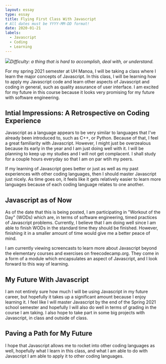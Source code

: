 ```yaml
---
layout: essay
type: essay
title: Flying First Class With Javascript
# All dates must be YYYY-MM-DD format!
date: 2020-01-21
labels:
  - Javascript
  - Coding
  - Learning
---
```


<img class="ui tiny right spaced image" src="../images/degree_difficulty.jpg">*Difficulty: a thing that is hard to accomplish, deal with, or understand.*

For my spring 2021 semester at UH Manoa, I will be taking a class where I learn the major concepts of Javascript. In this class, I will be learning how to apply my Javascript code and
learn other aspects of Javascript and coding in general, such as quality assurance of user interface. I am excited for my future in this course because it looks very promising for
my future with software engineering.

## Intial Impressions: A Retrospective on Coding Experience

Javascript as a language appears to be very similar to languages that I've already been introduced to, such as C++, or Python. Because of that, I feel a great familiarity with Javascript. However, I might just be overzealous because its early in the year and I am just doing well with it. I will be planning to keep up my studies and I will not get
complacent. I shall study for a couple hours everyday so that I am on par wtih my peers.

If my learning of Javascript goes better or just as well as my past experiences with other coding languages, then I should master Javascript just nicely. As time goes on, it feels
like it gets relatively easier to learn more languages because of each coding language relates to one another. 


## Javascript as of Now

As of the date that this is being posted, I am participating in "Workout of the Day" (WODs) which are, in terms of software engineering, timed practices of Javascript problems. Currently, I believe that I am doing well since I am able to finish WODs in the standard time they should be finished. However, finishing it in a smaller amount of time would give me a better peace of mind.

I am currently viewing screencasts to learn more about Javascript beyond the elementary courses and exercises on freecodecamp.org. They come in a form of a module which encapsulates an aspect of Javascript, and I look forward to this way of learning.


## My Future With Javascript

I am not entirely sure how much I will be using Javascript in my future career, but hopefully it takes up a significant amount because I enjoy learning it. I feel like I will master
Javascript by the end of the Spring 2021 school semester and hopefully I will also do well in terms of grading in the course I am taking. I also hope to take part in some big projects with Javascript, in class and outside of class. 

## Paving a Path for My Future

I hope that Javascript allows me to rocket into other coding languages as well, hopefully what I learn in this class, and what I am able to do with Javascript I am able to apply it to 
other coding languages.
